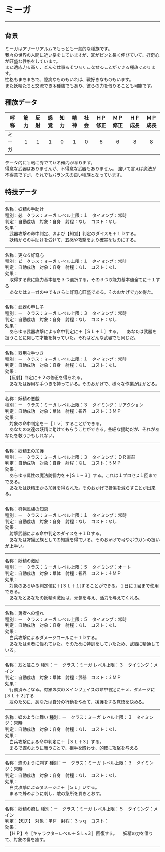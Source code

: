 # ミーガ

---

## 背景

ミーガはアザーリアルムでもっとも一般的な種族です。  
我々の世界の人間に近い姿をしていますが、耳がピンと長く伸びていて、好奇心が旺盛な性格をしています。  
また適応力も高く、どんな仕事もそつなくこなせることができる種族であります。  
性格もまちまちで、臆病なものもいれば、戦好きなものもいます。  
また妖精たちと交流できる種族でもあり、彼らの力を借りることも可能です。

## 種族データ

| 呼称       | 筋力 | 反射 | 感覚 | 知力 | 精神 | 社会 | ＨＰ修正 | ＭＰ修正 | ＨＰ成長 | ＭＰ成長 |
|------------|:----:|:----:|:----:|:----:|:----:|:----:|:--------:|:--------:|:--------:|:--------:|
| ミーガ     |   1  |   1  |   1  |   0  |   1  |   0  |     6    |     6    |     8    |     8    |

データ的にも戦に秀でている傾向があります。  
得意な武器はありませんが、不得意な武器もありません。
強いて言えば魔法が不得意ですが、それでもバランスの良い種族となっています。  

## 特技データ

---

名称：妖精の手助け  
種別：必　クラス：ミーガ  レベル上限：１　タイミング：常時  
判定：自動成功　対象：自身　射程：なし　コスト：なし  
効果：  
　武器攻撃の命中判定、および【知覚】判定のダイスを＋１Ｄする。  
　妖精からの手助けを受けて、五感や攻撃をより確実なものにする。

---

名称：更なる好奇心  
種別：ビ　クラス：ミーガ  レベル上限：１　タイミング：常時  
判定：自動成功　対象：自身　射程：なし　コスト：なし  
効果：  
　取得する際に能力基本値を３つ選択する。その３つの能力基本値全てに＋１する  
　あなたはミーガの中でもさらに好奇心旺盛である。そのおかげで力を得た。

---

名称：武器の申し子  
種別：ー　クラス：ミーガ  レベル上限：３　タイミング：常時  
判定：自動成功　対象：自身　射程：なし　コスト：なし  
効果：  
　あらゆる武器攻撃による命中判定に＋［ＳＬ＋１］する。
　あなたは武器を扱うことに関して才能を持っていた。それはどんな武器でも同じだ。

---

名称：器用な手つき  
種別：ー　クラス：ミーガ  レベル上限：１　タイミング：常時  
判定：自動成功　対象：自身　射程：なし　コスト：なし  
効果：  
　【反射】判定に＋２の修正を得られる。  
　あなたは器用な手つきを持っている。そのおかげで、様々な作業がはかどる。

---

名称：妖精の悪戯  
種別：ー　クラス：ミーガ  レベル上限：３　タイミング：リアクション  
判定：自動成功　対象：単体　射程：視界　コスト：３ＭＰ  
効果：  
　対象の命中判定を－［Ｌｖ］することができる。  
　あなたの友達の妖精に助けてもらうことができる。些細な援助だが、それがあなたを救うかもしれない。

---

名称：妖精王の加護  
種別：ー　クラス：ミーガ  レベル上限：３　タイミング：ＤＲ直前  
判定：自動成功　対象：自身　射程：なし　コスト：５ＭＰ  
効果：  
　あらゆる属性の魔法防御力を＋[ＳＬ＋３］する。これは１プロセス１回までである。  
　あなたは妖精王から加護を得られた。そのおかげで損傷を減らすことが出来る。

---

名称：狩猟民族の知恵  
種別：ー　クラス：ミーガ  レベル上限：１　タイミング：常時  
判定：自動成功　対象：自身　射程：なし　コスト：なし  
効果：  
　射撃武器による命中判定のダイスを＋１Ｄする。  
　あなたは狩猟民族としての知識を得ている。そのおかげで弓やボウガンの扱いが上手い。

---

名称：妖精の激励  
種別：ー　クラス：ミーガ  レベル上限：５　タイミング：オート  
判定：自動成功　対象：単体　射程：視界　コスト：４ＭＰ  
効果：  
　対象のあらゆる判定値に＋[ＳＬ＋１]することができる。１日に１回まで使用できる。  
　あなたとあなたの妖精の激励は、元気を与え、活力を与えてくれる。

---

名称：勇者への憧れ  
種別：ー　クラス：ミーガ  レベル上限：５　タイミング：常時  
判定：自動成功　対象：自身　射程：なし　コスト：なし  
効果：  
　白兵攻撃によるダメージロールに＋１Ｄする。  
　あなたは勇者に憧れていた。そのために特訓をしていたため、武器に精通している。

---

名称：友と征こう
種別：ー　クラス：ミーガ  レベル上限：３　タイミング：メイン  
判定：自動成功　対象：単体　射程：武器　コスト：３ＭＰ  
効果：  
　行動済みとなる。対象の次のメインフェイズの命中判定に＋３、ダメージに[ＳＬ＋２]する  
　友のために、あなたは自分の行動をやめて、援護をする覚悟を決める。

---

名称：蝶のように舞い
種別：ー　クラス：ミーガ  レベル上限：３　タイミング：常時  
判定：自動成功　対象：自身　射程：なし　コスト：なし  
効果：  
　白兵攻撃による命中判定に＋［ＳＬ＋３］する。  
　まるで蝶のように舞うことで、相手を惑わせ、的確に攻撃を与える

---

名称：蜂のように刺す
種別：ー　クラス：ミーガ  レベル上限：３　タイミング：常時  
判定：自動成功　対象：自身　射程：なし　コスト：なし  
効果：  
　白兵攻撃によるダメージに＋［ＳＬ］Ｄする。  
　まるで蜂のように刺し、敵の急所を貫きとおす。

---

名称：妖精の癒し
種別：ー　クラス：ミーガ  レベル上限：５　タイミング：メイン  
判定：【知力】　対象：単体　射程：３ｓｑ　コスト：  
効果：  
　【ＨＰ】を［キャラクターレベル＋ＳＬ×３］回復する。
　妖精の力を借りて、対象の傷を癒す。

---
